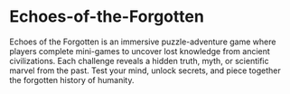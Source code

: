 # Echoes-of-the-Forgotten
Echoes of the Forgotten is an immersive puzzle-adventure game where players complete mini-games to uncover lost knowledge from ancient civilizations. Each challenge reveals a hidden truth, myth, or scientific marvel from the past. Test your mind, unlock secrets, and piece together the forgotten history of humanity.
